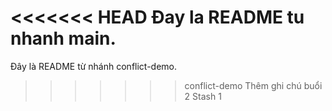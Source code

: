 <<<<<<< HEAD
Đay la README tu nhanh main.
=======
Đây là README từ nhánh conflict-demo.
>>>>>>> conflict-demo
Thêm ghi chú buổi 2
Stash 1
